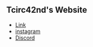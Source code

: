 ## Tcirc42nd's Website

* [Link](https://tcirc.tw/) 
* [instagram](https://www.instagram.com/tcirc_42nd/)
* [Discord](https://discord.com/invite/ktTjDN24fz)
